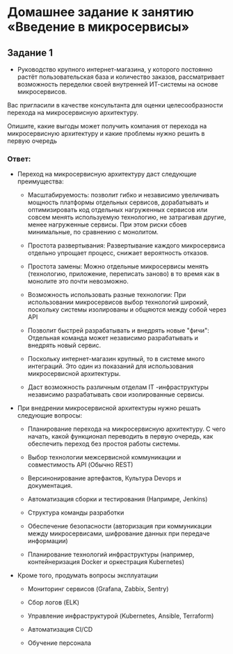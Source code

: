 # Домашнее задание к занятию «Введение в микросервисы»

## Задание 1

* Руководство крупного интернет-магазина, у которого постоянно растёт пользовательская база и количество заказов, рассматривает возможность переделки своей внутренней ИТ-системы на основе микросервисов.

Вас пригласили в качестве консультанта для оценки целесообразности перехода на микросервисную архитектуру.

Опишите, какие выгоды может получить компания от перехода на микросервисную архитектуру и какие проблемы нужно решить в первую очередь

### Ответ:

* Переход на микросервисную архитектуру даст следующие преимущества:
  
  - Масштабируемость: позволит гибко и независимо увеличивать мощность платформы отдельных сервисов, дорабатывать и оптимизировать код отдельных нагруженных сервисов или совсем 
    менять используемую технологию, не затрагивая другие, менее нагруженные сервисы. При этом риски сбоев минимальные, по сравнению с монолитом.
  
  - Простота развертывания: Развертывание каждого микросервиса отдельно упрощает процесс, снижает вероятность отказов.
  
  - Простота замены: Можно отдельные микросервисы менять (технологию, приложение, переписать заново) в то время как в монолите это почти невозможно.
  
  - Возможность использовать разные технологии: При использовании микросервисов выбор технологий широкий, поскольку системы изолированы и общяются между собой через API
  
  - Позволит быстрей разрабатывать и внедрять новые "фичи": Отдельная команда может независимо разрабатывать и внедрять новый сервис.
  
  - Поскольку интернет-магазин крупный, то в системе много интеграций. Это один из показаний для использования микросервисной архитектуры.
  
  - Даст возможность различным отделам IT -инфраструктуры независимо разрабатывать свои изолированные сервисы.

* При внедрении микросервисной архитектуры нужно решать следующие вопросы:
  
  - Планирование перехода на микросервисную архитектуру. С чего начать, какой функционал переводить в первую очередь, как обеспечить переход без простоя работы системы.

  - Выбор технологии межсервисной коммуникации и совместимость API (Обычно REST)
  
  - Версинонирование артефактов, Культура Devops и документация.
  
  - Автоматизация сборки и тестирования (Напримре, Jenkins)

  - Структура команды разработки

  - Обеспечение безопасности (авторизация при коммуникации между микросервисами, шифрование данных при передаче информации)

  - Планирование технологий инфраструктуры (например, контейнеризация Docker и оркестрация Kubernetes)

* Кроме того, продумать вопросы эксплуатации

  - Мониторинг сервисов (Grafana, Zabbix, Sentry)

  - Сбор логов (ELK)

  - Управление инфраструктурой (Kubernetes, Ansible, Terraform)

  - Автоматизация CI/CD

  - Обучение персонала

